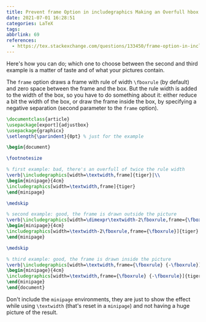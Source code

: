 ```yaml
---
title: Prevent frame Option in includegraphics Making an Overfull hbox
date: 2021-07-01 16:28:51
categories: LaTeX
tags:
abbrlink: 69
references:
  - https://tex.stackexchange.com/questions/133450/frame-option-in-includegraphics-makes-an-overfull-hbox
---
```

Here's how you can do; which one to choose between the second and third example is a matter of taste and of what your pictures contain.

The `frame` option draws a frame with rule of width `\fboxrule` (by default) and zero space between the frame and the box. But the rule width is added to the width of the box, so you have to do something about it: either reduce a bit the width of the box, or draw the frame inside the box, by specifying a negative separation (second parameter to the `frame` option).

```tex
\documentclass{article}
\usepackage[export]{adjustbox}
\usepackage{graphicx}
\setlength{\parindent}{0pt} % just for the example

\begin{document}

\footnotesize

% first example: bad, there's an overfull of twice the rule width    
\verb|\includegraphics[width=\textwidth,frame]{tiger}|\\
\begin{minipage}{4cm}
\includegraphics[width=\textwidth,frame]{tiger}
\end{minipage}

\medskip

% second example: good, the frame is drawn outside the picture
\verb|\includegraphics[width=\dimexpr\textwidth-2\fboxrule,frame={\fboxrule}]{tiger}|\\
\begin{minipage}{4cm}
\includegraphics[width=\textwidth-2\fboxrule,frame={\fboxrule}]{tiger}
\end{minipage}

\medskip

% third example: good, the frame is drawn inside the picture
\verb|\includegraphics[width=\textwidth,frame={\fboxrule} {-\fboxrule}]{tiger}|\\
\begin{minipage}{4cm}
\includegraphics[width=\textwidth,frame={\fboxrule} {-\fboxrule}]{tiger}
\end{minipage}
\end{document}
```

Don't include the `minipage` environments, they are just to show the effect while using `\textwidth` (that's reset in a `minipage`) and not having a huge picture of the result.
